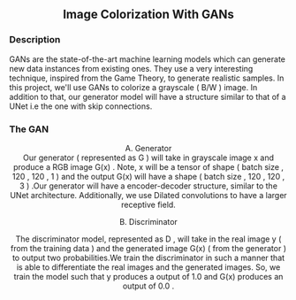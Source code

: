 <div align='center'>
  <h2>Image Colorization With GANs</h2>
  </div>
 


<h3>Description</h3>
  
  </div>
 GANs are the state-of-the-art machine learning models which can generate new data instances from existing ones. They use a very interesting technique, inspired from the Game   Theory, to generate realistic samples.
In this project, we'll use GANs to colorize a grayscale ( B/W ) image. In addition to that, our generator model will have a structure similar to that of a UNet i.e the one with skip connections.
 </div>



 <h3>The GAN</h3>
 <div align="center">
  A. Generator
<div>Our generator ( represented as  G  ) will take in grayscale image  x  and produce a RGB image  G(x) . Note,  x  will be a tensor of shape  ( batch size , 120 , 120 , 1 ) and the output  G(x)  will have a shape  ( batch size , 120 , 120 , 3 ) .Our generator will have a encoder-decoder structure, similar to the UNet architecture. Additionally, we use Dilated convolutions to have a larger receptive field.<div>


B. Discriminator
<div>The discriminator model, represented as  D , will take in the real image  y  ( from the training data ) and the generated image  G(x)  ( from the generator ) to output two probabilities.We train the discriminator in such a manner that is able to differentiate the real images and the generated images. So, we train the model such that  y  produces a output of  1.0  and  G(x)  produces an output of  0.0 .<div>
  </div>
  
  


